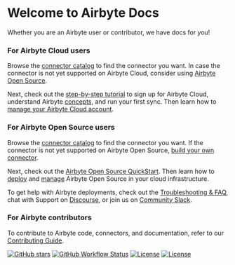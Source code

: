 # Welcome to Airbyte Docs

Whether you are an Airbyte user or contributor, we have docs for you! 

### For Airbyte Cloud users

Browse the [connector catalog](integrations) to find the connector you want. In case the connector is not yet supported on Airbyte Cloud, consider using [Airbyte Open Source](#for-airbyte-open-source-users).

Next, check out the [step-by-step tutorial](cloud/getting-started-with-airbyte-cloud) to sign up for Airbyte Cloud, understand Airbyte [concepts](cloud/core-concepts.md), and run your first sync. Then learn how to [manage your Airbyte Cloud account](https://docs.airbyte.com/cloud/category/managing-airbyte-cloud).

### For Airbyte Open Source users

Browse the [connector catalog](integrations) to find the connector you want. If the connector is not yet supported on Airbyte Open Source, [build your own connector](connector-development).

Next, check out the [Airbyte Open Source QuickStart](quickstart/deploy-airbyte.md). Then learn how to [deploy](deploying-airbyte/local-deployment) and [manage](operator-guides/upgrading-airbyte) Airbyte Open Source in your cloud infrastructure. 


To get help with Airbyte deployments, check out the [Troubleshooting & FAQ](troubleshooting/README.md), chat with Support on [Discourse](https://discuss.airbyte.io/), or join us on [Community Slack](https://slack.airbyte.io/).

### For Airbyte contributors

To contribute to Airbyte code, connectors, and documentation, refer to our [Contributing Guide](contributing-to-airbyte). 

[![GitHub stars](https://img.shields.io/github/stars/airbytehq/airbyte?style=social&label=Star&maxAge=2592000)](https://GitHub.com/airbytehq/airbyte/stargazers/) [![GitHub Workflow Status](https://img.shields.io/github/workflow/status/airbytehq/airbyte/Airbyte%20CI)](https://github.com/airbytehq/airbyte/actions/workflows/gradle.yml) [![License](https://img.shields.io/static/v1?label=license&message=MIT&color=brightgreen)](https://github.com/airbytehq/airbyte/tree/a9b1c6c0420550ad5069aca66c295223e0d05e27/LICENSE/README.md) [![License](https://img.shields.io/static/v1?label=license&message=ELv2&color=brightgreen)](https://github.com/airbytehq/airbyte/tree/a9b1c6c0420550ad5069aca66c295223e0d05e27/LICENSE/README.md)


